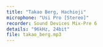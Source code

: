 ```yaml
---
title: "Takao Berg, Hachioji"
microphone: "Usi Pro [Stereo]"
recorder: Sound Devices Mix-Pre 6
details: "96kHz, 24bit"
file: takao_berg.mp3
---
```



